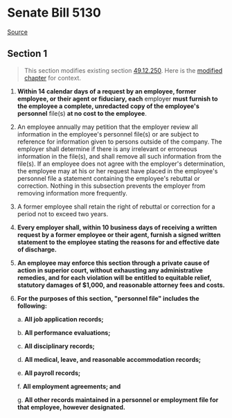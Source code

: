 # Senate Bill 5130

[Source](http://lawfilesext.leg.wa.gov/biennium/2021-22/Xml/Bills/Senate%20Bills/5130.xml)
## Section 1
> This section modifies existing section [49.12.250](/rcw/49_labor_regulations/49.12_industrial_welfare.md). Here is the [modified chapter](rcw/49_labor_regulations/49.12_industrial_welfare.md) for context.

1. **Within 14 calendar days of a request by an employee, former employee, or their agent or fiduciary, each** employer **must furnish to the employee a complete, unredacted copy of the employee's personnel** file(s) **at no cost to the employee**.

2. An employee annually may petition that the employer review all information in the employee's personnel file(s)  or are subject to reference for information given to persons outside of the company. The employer shall determine if there is any irrelevant or erroneous information in the file(s), and shall remove all such information from the file(s). If an employee does not agree with the employer's determination, the employee may at his or her request have placed in the employee's personnel file a statement containing the employee's rebuttal or correction. Nothing in this subsection prevents the employer from removing information more frequently.

3. A former employee shall retain the right of rebuttal or correction for a period not to exceed two years.

4. **Every employer shall, within 10 business days of receiving a written request by a former employee or their agent, furnish a signed written statement to the employee stating the reasons for and effective date of discharge.**

5. **An employee may enforce this section through a private cause of action in superior court, without exhausting any administrative remedies, and for each violation will be entitled to equitable relief, statutory damages of $1,000, and reasonable attorney fees and costs.**

6. **For the purposes of this section, "personnel file" includes the following:**

    a. **All job application records;**

    b. **All performance evaluations;**

    c. **All disciplinary records;**

    d. **All medical, leave, and reasonable accommodation records;**

    e. **All payroll records;**

    f. **All employment agreements; and**

    g. **All other records maintained in a personnel or employment file for that employee, however designated.**

